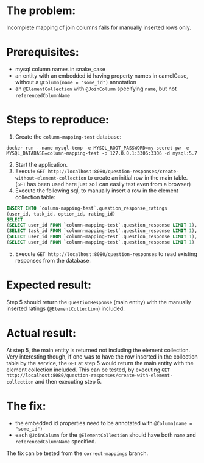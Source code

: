 # The problem:
Incomplete mapping of join columns fails for manually inserted rows only.

# Prerequisites:
- mysql column names in snake_case
- an entity with an embedded id having property names in camelCase, without a `@Column(name = "some_id")` annotation
- an `@ElementCollection` with `@JoinColumn` specifying `name`, but not `referencedColumnName`

# Steps to reproduce:
1. Create the `column-mapping-test` database: 
```shell
docker run --name mysql-temp -e MYSQL_ROOT_PASSWORD=my-secret-pw -e MYSQL_DATABASE=column-mapping-test -p 127.0.0.1:3306:3306 -d mysql:5.7
```
2. Start the application.
3. Execute `GET http://localhost:8080/question-responses/create-without-element-collection` 
to create an initial row in the main table. (`GET` has been used here just so I can easily test even from a browser)
4. Execute the following sql, to manually insert a row in the element collection table:
```sql 
INSERT INTO `column-mapping-test`.question_response_ratings
(user_id, task_id, option_id, rating_id)
SELECT
(SELECT user_id FROM `column-mapping-test`.question_response LIMIT 1),
(SELECT task_id FROM `column-mapping-test`.question_response LIMIT 1),
(SELECT user_id FROM `column-mapping-test`.question_response LIMIT 1),
(SELECT user_id FROM `column-mapping-test`.question_response LIMIT 1)
```
5. Execute `GET http://localhost:8080/question-responses` to read existing responses from the database.

# Expected result:
Step 5 should return the `QuestionResponse` (main entity) with the manually inserted ratings (`@ElementCollection`) included.

# Actual result:
At step 5, the main entity is returned not including the element collection.
Very interesting though, if one was to have the row inserted in the collection table by the service, 
the `GET` at step 5 would return the main entity with the element collection included.
This can be tested, by executing `GET http://localhost:8080/question-responses/create-with-element-collection`
and then executing step 5.

# The fix:
- the embedded id properties need to be annotated with `@Column(name = "some_id")`
- each `@JoinColumn` for the `@ElementCollection` should have both `name` and `referencedColumnName` specified.

The fix can be tested from the `correct-mappings` branch.
